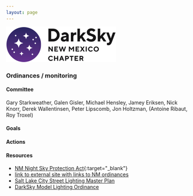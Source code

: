 ```yaml
---
layout: page
---
```


![logo](../logo.png)

### Ordinances / monitoring

#### Committee

Gary Starkweather, Galen Gisler, Michael Hensley, Jamey Eriksen, Nick Knorr, Derek Wallentinsen, Peter Lipscomb, Jon Holtzman, (Antoine Ribaut, Roy Troxel)


#### Goals 

#### Actions 

#### Resources

- [NM Night Sky Protection Act](https://nmonesource.com/nmos/nmsa/en/item/4415/index.do#!fragment/zoupio-_Toc139034192/BQCwhgziBcwMYgK4DsDWszIQewE4BUBTADwBdoAvbRABwEtsBaAfX2zgEYBmATgAYuAFg48ATAEoANMmylCEAIqJCuAJ7QA5BskRCYXAiUr1WnXoMgAynlIAhdQCUAogBknANQCCAOQDCTyVIwACNoUnZxcSA){:target="_blank"} 
- [link to external site with links to NM ordinances](http://www.darkskynm.org/lightinglaws.html)
- [Salt Lake City Street Lighting Master Plan](https://www.slc.gov/utilities/wp-content/uploads/sites/22/2021/03/SLC-Lighting-MP_vs.10.pdf)
- [DarkSky Model Lighting Ordinance](https://darksky.org/resources/guides-and-how-tos/model-lighting-ordinances/)



